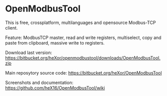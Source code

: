 # OpenModbusTool

This is free, crossplatform, multilanguages and opensource Modbus-TCP client.

Feature: ModbusTCP master, read and write registers, multiselect, copy and paste from clipboard, massive write to registers.

Download last version: https://bitbucket.org/heXor/openmodbustool/downloads/OpenModbusTool.zip

Main reposytory source code: https://bitbucket.org/heXor/OpenModbusTool

Screenshots and documentation: https://github.com/heX16/OpenModbusTool/wiki


